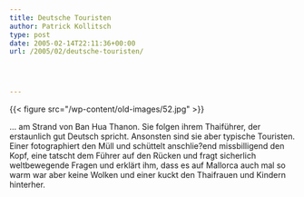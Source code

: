 ```yaml
---
title: Deutsche Touristen
author: Patrick Kollitsch
type: post
date: 2005-02-14T22:11:36+00:00
url: /2005/02/deutsche-touristen/




---
```

{{< figure src="/wp-content/old-images/52.jpg" >}}

&#8230; am Strand von Ban Hua Thanon. Sie folgen ihrem Thaiführer, der erstaunlich gut Deutsch spricht. Ansonsten sind sie aber typische Touristen. Einer fotographiert den Müll und schüttelt anschlie?end missbilligend den Kopf, eine tatscht dem Führer auf den Rücken und fragt sicherlich weltbewegende Fragen und erklärt ihm, dass es auf Mallorca auch mal so warm war aber keine Wolken und einer kuckt den Thaifrauen und Kindern hinterher.